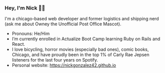 ### Hey, I'm Nick 🧑‍💻

I'm a chicago-based web developer and former logistics and shipping nerd (ask me about Owney the Unofficial Post Office Mascot). 

- Pronouns: He/Him
- I’m currently enrolled in Actualize Boot Camp learning Ruby on Rails and React.
- I love bicycling, horror movies (especially bad ones), comic books, Chicago, and have proudly been in the top 1% of Carly Rae Jepsen listeners for the last four years on Spotify.
- Personal website: <a>https://nickgonzalez42.github.io</a>

<!--
**nickgonzalez42/nickgonzalez42** is a ✨ _special_ ✨ repository because its `README.md` (this file) appears on your GitHub profile.

Here are some ideas to get you started:

- 🔭 I’m currently working on ...
- 🌱 I’m currently learning ...
- 👯 I’m looking to collaborate on ...
- 🤔 I’m looking for help with ...
- 💬 Ask me about ...
- 📫 How to reach me: ...
- 😄 Pronouns: ...
- ⚡ Fun fact: ...
-->
